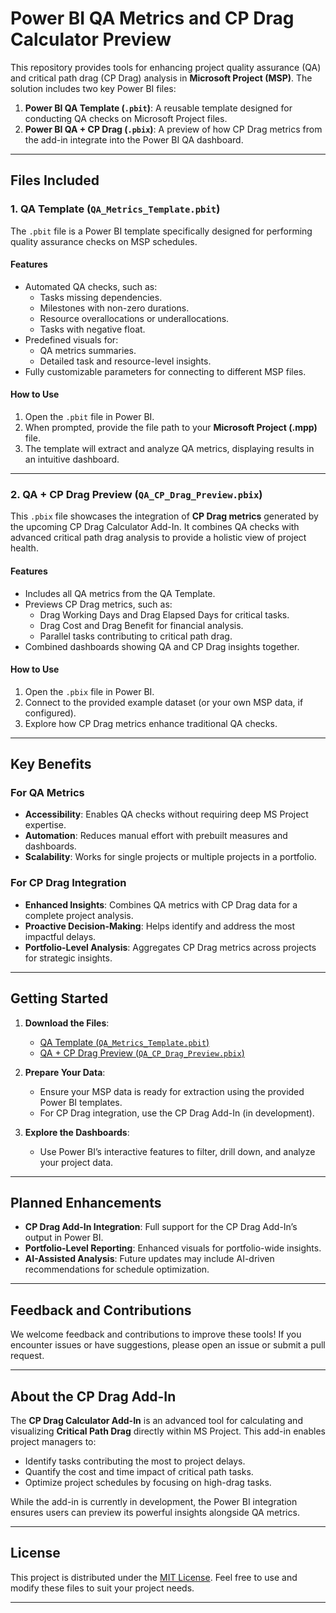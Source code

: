 # Power BI QA Metrics and CP Drag Calculator Preview

This repository provides tools for enhancing project quality assurance (QA) and critical path drag (CP Drag) analysis in **Microsoft Project (MSP)**. The solution includes two key Power BI files:

1. **Power BI QA Template (`.pbit`)**: A reusable template designed for conducting QA checks on Microsoft Project files.
2. **Power BI QA + CP Drag (`.pbix`)**: A preview of how CP Drag metrics from the add-in integrate into the Power BI QA dashboard.

---

## **Files Included**

### **1. QA Template (`QA_Metrics_Template.pbit`)**

The `.pbit` file is a Power BI template specifically designed for performing quality assurance checks on MSP schedules.

#### **Features**

- Automated QA checks, such as:
  - Tasks missing dependencies.
  - Milestones with non-zero durations.
  - Resource overallocations or underallocations.
  - Tasks with negative float.
- Predefined visuals for:
  - QA metrics summaries.
  - Detailed task and resource-level insights.
- Fully customizable parameters for connecting to different MSP files.

#### **How to Use**

1. Open the `.pbit` file in Power BI.
2. When prompted, provide the file path to your **Microsoft Project (.mpp)** file.
3. The template will extract and analyze QA metrics, displaying results in an intuitive dashboard.

---

### **2. QA + CP Drag Preview (`QA_CP_Drag_Preview.pbix`)**

This `.pbix` file showcases the integration of **CP Drag metrics** generated by the upcoming CP Drag Calculator Add-In. It combines QA checks with advanced critical path drag analysis to provide a holistic view of project health.

#### **Features**

- Includes all QA metrics from the QA Template.
- Previews CP Drag metrics, such as:
  - Drag Working Days and Drag Elapsed Days for critical tasks.
  - Drag Cost and Drag Benefit for financial analysis.
  - Parallel tasks contributing to critical path drag.
- Combined dashboards showing QA and CP Drag insights together.

#### **How to Use**

1. Open the `.pbix` file in Power BI.
2. Connect to the provided example dataset (or your own MSP data, if configured).
3. Explore how CP Drag metrics enhance traditional QA checks.

---

## **Key Benefits**

### **For QA Metrics**

- **Accessibility**: Enables QA checks without requiring deep MS Project expertise.
- **Automation**: Reduces manual effort with prebuilt measures and dashboards.
- **Scalability**: Works for single projects or multiple projects in a portfolio.

### **For CP Drag Integration**

- **Enhanced Insights**: Combines QA metrics with CP Drag data for a complete project analysis.
- **Proactive Decision-Making**: Helps identify and address the most impactful delays.
- **Portfolio-Level Analysis**: Aggregates CP Drag metrics across projects for strategic insights.

---

## **Getting Started**

1. **Download the Files**:

   - [QA Template (`QA_Metrics_Template.pbit`)](./QA_Metrics_Template.pbit)
   - [QA + CP Drag Preview (`QA_CP_Drag_Preview.pbix`)](./QA_CP_Drag_Preview.pbix)

2. **Prepare Your Data**:

   - Ensure your MSP data is ready for extraction using the provided Power BI templates.
   - For CP Drag integration, use the CP Drag Add-In (in development).

3. **Explore the Dashboards**:
   - Use Power BI’s interactive features to filter, drill down, and analyze your project data.

---

## **Planned Enhancements**

- **CP Drag Add-In Integration**: Full support for the CP Drag Add-In’s output in Power BI.
- **Portfolio-Level Reporting**: Enhanced visuals for portfolio-wide insights.
- **AI-Assisted Analysis**: Future updates may include AI-driven recommendations for schedule optimization.

---

## **Feedback and Contributions**

We welcome feedback and contributions to improve these tools! If you encounter issues or have suggestions, please open an issue or submit a pull request.

---

## **About the CP Drag Add-In**

The **CP Drag Calculator Add-In** is an advanced tool for calculating and visualizing **Critical Path Drag** directly within MS Project. This add-in enables project managers to:

- Identify tasks contributing the most to project delays.
- Quantify the cost and time impact of critical path tasks.
- Optimize project schedules by focusing on high-drag tasks.

While the add-in is currently in development, the Power BI integration ensures users can preview its powerful insights alongside QA metrics.

---

## **License**

This project is distributed under the [MIT License](./LICENSE). Feel free to use and modify these files to suit your project needs.

---
